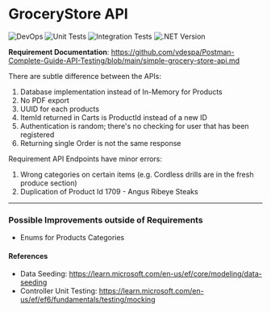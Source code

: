 # GroceryStore API

![DevOps](https://github.com/Antonio-Kim/GroceryStoreApi/actions/workflows/dotnet.yml/badge.svg?branch=DevOps)
![Unit  Tests](https://github.com/Antonio-Kim/GroceryStoreApi/actions/workflows/dotnet.yml/badge.svg?branch=DevOps&event=push&job=unit-tests)
![Integration  Tests](https://github.com/Antonio-Kim/GroceryStoreApi/actions/workflows/dotnet.yml/badge.svg?branch=DevOps&event=push&job=integration-tests)
![.NET Version](https://img.shields.io/badge/.NET-8.0.x-blue)

**Requirement Documentation**: https://github.com/vdespa/Postman-Complete-Guide-API-Testing/blob/main/simple-grocery-store-api.md

There are subtle difference between the APIs:

1. Database implementation instead of In-Memory for Products
2. No PDF export
3. UUID for each products
4. ItemId returned in Carts is ProductId instead of a new ID
5. Authentication is random; there's no checking for user that has been registered
6. Returning single Order is not the same response

Requirement API Endpoints have minor errors:

1. Wrong categories on certain items (e.g. Cordless drills are in the fresh produce section)
2. Duplication of Product Id 1709 - Angus Ribeye Steaks

---

### Possible Improvements outside of Requirements

- Enums for Products Categories

#### References

- Data Seeding: https://learn.microsoft.com/en-us/ef/core/modeling/data-seeding
- Controller Unit Testing: https://learn.microsoft.com/en-us/ef/ef6/fundamentals/testing/mocking
